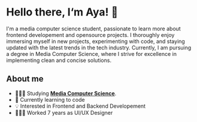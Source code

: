 # Hello there, I‘m Aya! 🤗
I'm a media computer science student, passionate to learn more about frontend developement and opensource projects. I thoroughly enjoy immersing myself in new projects, experimenting with code, and staying updated with the latest trends in the tech industry. Currently, I am pursuing a degree in Media Computer Science, where I strive for excellence in implementing clean and concise solutions.

## About me
- 👩🏻‍💻 Studying <a target="_blank" rel=”noreferrer” href="https://www.hs-rm.de/en/faculties/design-computer-science-media/degree-programs/media-computer-science-bsc">**Media Computer Science**</a>.
- 🌱 Currently learning to code
- 💡 Interested in Frontend and Backend Developement
- 👩🏻‍🎨 Worked 7 years as UI/UX Designer